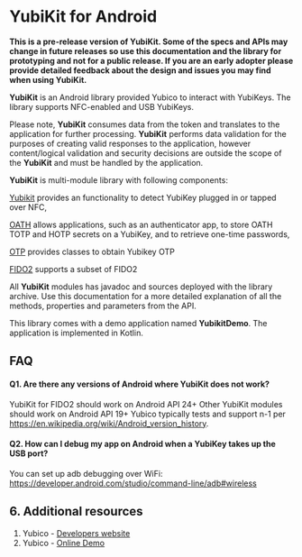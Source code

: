 # YubiKit for Android
**This is a pre-release version of YubiKit. Some of the specs and APIs may change in future releases so use this documentation and the library for prototyping and not for a public release. If you are an early adopter please provide detailed feedback about the design and issues you may find when using YubiKit.**

**YubiKit**  is an Android library provided Yubico to interact with YubiKeys. The library supports NFC-enabled and USB YubiKeys.

Please note, **YubiKit** consumes data from the token and translates to the application for further processing. **YubiKit** performs data validation for the purposes of creating valid responses to the application, however content/logical validation and security decisions are outside the scope of the **YubiKit** and must be handled by the application.

**YubiKit** is multi-module library with following components:

[Yubikit](./yubikit/README.md) provides an functionality to detect YubiKey plugged in or tapped over NFC, 

[OATH](./oath/README.md) allows applications, such as an authenticator app, to store OATH TOTP and HOTP secrets on a YubiKey, and to retrieve one-time passwords,

[OTP](./otp/README.md) provides classes to obtain Yubikey OTP

[FIDO2](./fido/README.md) supports a subset of FIDO2

All **YubiKit** modules has javadoc and sources deployed with the library archive. Use this documentation for a more detailed explanation of all the methods, properties and parameters from the API.

This library comes with a demo application named **YubikitDemo**. The application is implemented in Kotlin.

## FAQ <a name="faq"></a>

#### Q1. Are there any versions of Android where YubiKit does not work?

YubiKit for FIDO2 should work on Android API 24+
Other YubiKit modules should work on Android API 19+
Yubico typically tests and support n-1 per https://en.wikipedia.org/wiki/Android_version_history.

#### Q2. How can I debug my app on Android when a YubiKey takes up the USB port?

You can set up adb debugging over WiFi: https://developer.android.com/studio/command-line/adb#wireless

## 6. Additional resources <a name="additional_resources"></a>
1. Yubico - [Developers website](https://developers.yubico.com)
2. Yubico - [Online Demo](https://demo.yubico.com) 
![]()
